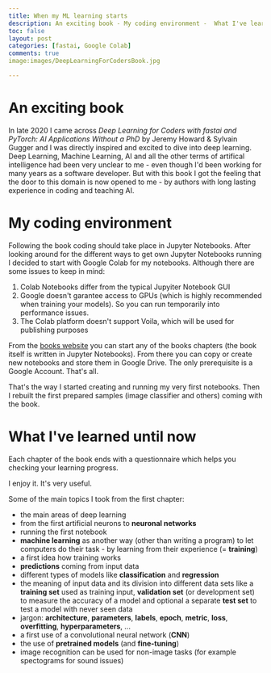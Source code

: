 ```yaml
---
title: When my ML learning starts
description: An exciting book - My coding environment -  What I've learned until now
toc: false
layout: post
categories: [fastai, Google Colab]
comments: true
image:images/DeepLearningForCodersBook.jpg

---
```


# An exciting book

In late 2020 I came across *Deep Learning for Coders with fastai and PyTorch: AI Applications Without a PhD* by Jeremy Howard & Sylvain Gugger and I was directly inspired and excited to dive into deep learning. Deep Learning, Machine Learning, AI and all the other terms of artifical intelligence had been very unclear to me - even though I'd been working for many years as a software developer. But with this book I got the feeling that the door to this domain is now opened to me - by authors with long lasting experience in coding and teaching AI. 

# My coding environment

Following the book coding should take place in Jupyter Notebooks. After looking around for the different ways to get own Jupyter Notebooks running I decided to start with Google Colab for my notebooks. Although there are some issues to keep in mind:

1. Colab Notebooks differ from the typical Jupyiter Notebook GUI
2. Google doesn't garantee access to GPUs (which is highly recommended when training your models). So you can run temporarily into performance issues.
3. The Colab platform doesn't support Voila, which will be used for publishing purposes

From the [books website](https://course.fast.ai/) you can start any of the books chapters (the book itself is written in Jupyter Notebooks). From there you can copy or create new notebooks and store them in Google Drive. The only prerequisite is a Google Account. That's all.

That's the way I started creating and running my very first notebooks. Then I rebuilt the first prepared samples (image classifier and others) coming with the book.

# What I've learned until now

Each chapter of the book ends with a questionnaire which helps you checking your learning progress. 

I enjoy it. It's very useful.

Some of the main topics I took from the first chapter:

- the main areas of deep learning
- from the first artificial neurons to **neuronal networks**
- running the first notebook
- **machine learning** as another way (other than writing a program) to let computers do their task - by learning from their experience (= **training**)
- a first idea how training works
- **predictions** coming from input data
- different types of models like **classification** and **regression**
- the meaning of input data and its division into different data sets like a **training set** used as training input, **validation set** (or development set) to measure the accuracy of a model and optional a separate **test set** to test a model with never seen data
- jargon: **architecture**, **parameters**, **labels**, **epoch**, **metric**, **loss**, **overfitting**, **hyperparameters**, ...
- a first use of a convolutional neural network (**CNN**)
- the use of **pretrained models** (and **fine-tuning**)
- image recognition can be used for non-image tasks (for example spectograms for sound issues)

